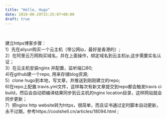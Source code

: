 ```yaml
---
title: "Hello, Hugo"
date: 2019-08-29T15:25:07+08:00
draft: true
---
```


<br />
   
    

建立https博客步骤：   
1）先在aliyun购买一个云主机（带公网ip，最好是香港的）;   
2）在阿里云万网购买域名，并在上面操作，绑定域名到云主机ip,这步需要实名认证；   
3）在云主机安装nginx 并配置，监听端口80;   
4)在github建一个repo, 用来存储blog资源;   
5）clone hugo到本地，写文章，并推送到刚刚建立的repo;   
6)在repo上配置.travis.yml文件，这样每次有新文章提交到repo都会触发travis ci build，然后会自动把编译结果同步到云主机的nginx location目录，这样网站就会同步更新；   
7）把nginx http website转为https，很简单，而且证书通过定时脚本自动更新，永不过期，参考https://coolshell.cn/articles/18094.html ;



